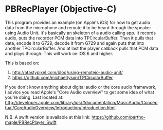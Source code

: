 # PBRecPlayer (Objective-C)

This program provides an example (on Apple's iOS) for how to get audio data from the microphone and reroute it to be heard through the speaker using Audio Unit. It's basically an skeleton of a audio calling app. It records audio, puts the recorder PCM data into TPCircularBuffer. Then it pulls that data, encode it to G729, decode it from G729 and again puts that into another TPCircularBuffer. And at last the player callback pulls that PCM data and plays through.  This will work on iOS 6 and higher.  

This is based on:  
1. http://atastypixel.com/blog/using-remoteio-audio-unit/ 
2. https://github.com/michaeltyson/TPCircularBuffer


If you don't know anything about digital audio or the core audio framework, I advice you read Apple's "Core Audio overview" to get some idea of what you're doing. Last located at: http://developer.apple.com/library/ios/#documentation/MusicAudio/Conceptual/CoreAudioOverview/Introduction/Introduction.html



N.B.  A swift version is available at this link:  https://github.com/partho-maple/PBRecPlayer_Swift
